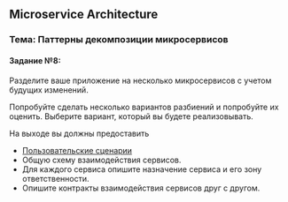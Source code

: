 ## Microservice Architecture
### Тема: Паттерны декомпозиции микросервисов
#### Задание №8:

Разделите ваше приложение на несколько микросервисов с учетом будущих изменений.

Попробуйте сделать несколько вариантов разбиений и попробуйте их оценить. 
Выберите вариант, который вы будете реализовывать.

На выходе вы должны предоставить
- [Пользовательские сценарии](./decomposition.md) 
- Общую схему взаимодействия сервисов.
- Для каждого сервиса опишите назначение сервиса и его зону ответственности.
- Опишите контракты взаимодействия сервисов друг с другом.
